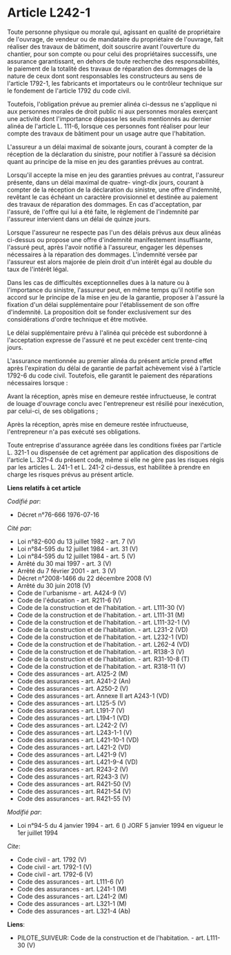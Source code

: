 # Article L242-1

Toute personne physique ou morale qui, agissant en qualité de propriétaire de l'ouvrage, de vendeur ou de mandataire du
propriétaire de l'ouvrage, fait réaliser des travaux de bâtiment, doit souscrire avant l'ouverture du chantier, pour son
compte ou pour celui des propriétaires successifs, une assurance garantissant, en dehors de toute recherche des
responsabilités, le paiement de la totalité des travaux de réparation des dommages de la nature de ceux dont sont
responsables les constructeurs au sens de l'article 1792-1, les fabricants et importateurs ou le contrôleur technique sur le
fondement de l'article 1792 du code civil.

Toutefois, l'obligation prévue au premier alinéa ci-dessus ne s'applique ni aux personnes morales de droit public ni aux
personnes morales exerçant une activité dont l'importance dépasse les seuils mentionnés au dernier alinéa de l'article L.
111-6, lorsque ces personnes font réaliser pour leur compte des travaux de bâtiment pour un usage autre que l'habitation.

L'assureur a un délai maximal de soixante jours, courant à compter de la réception de la déclaration du sinistre, pour
notifier à l'assuré sa décision quant au principe de la mise en jeu des garanties prévues au contrat.

Lorsqu'il accepte la mise en jeu des garanties prévues au contrat, l'assureur présente, dans un délai maximal de quatre-
vingt-dix jours, courant à compter de la réception de la déclaration du sinistre, une offre d'indemnité, revêtant le cas
échéant un caractère provisionnel et destinée au paiement des travaux de réparation des dommages. En cas d'acceptation, par
l'assuré, de l'offre qui lui a été faite, le règlement de l'indemnité par l'assureur intervient dans un délai de quinze
jours.

Lorsque l'assureur ne respecte pas l'un des délais prévus aux deux alinéas ci-dessus ou propose une offre d'indemnité
manifestement insuffisante, l'assuré peut, après l'avoir notifié à l'assureur, engager les dépenses nécessaires à la
réparation des dommages. L'indemnité versée par l'assureur est alors majorée de plein droit d'un intérêt égal au double du
taux de l'intérêt légal.

Dans les cas de difficultés exceptionnelles dues à la nature ou à l'importance du sinistre, l'assureur peut, en même temps
qu'il notifie son accord sur le principe de la mise en jeu de la garantie, proposer à l'assuré la fixation d'un délai
supplémentaire pour l'établissement de son offre d'indemnité. La proposition doit se fonder exclusivement sur des
considérations d'ordre technique et être motivée.

Le délai supplémentaire prévu à l'alinéa qui précède est subordonné à l'acceptation expresse de l'assuré et ne peut excéder
cent trente-cinq jours.

L'assurance mentionnée au premier alinéa du présent article prend effet après l'expiration du délai de garantie de parfait
achèvement visé à l'article 1792-6 du code civil. Toutefois, elle garantit le paiement des réparations nécessaires lorsque :

Avant la réception, après mise en demeure restée infructueuse, le contrat de louage d'ouvrage conclu avec l'entrepreneur est
résilié pour inexécution, par celui-ci, de ses obligations ;

Après la réception, après mise en demeure restée infructueuse, l'entrepreneur n'a pas exécuté ses obligations.

Toute entreprise d'assurance agréée dans les conditions fixées par l'article L. 321-1 ou dispensée de cet agrément par
application des dispositions de l'article L. 321-4 du présent code, même si elle ne gère pas les risques régis par les
articles L. 241-1 et L. 241-2 ci-dessus, est habilitée à prendre en charge les risques prévus au présent article.

**Liens relatifs à cet article**

_Codifié par_:

  - Décret n°76-666 1976-07-16

_Cité par_:

  - Loi n°82-600 du 13 juillet 1982 - art. 7 (V)
  - Loi n°84-595 du 12 juillet 1984 - art. 31 (V)
  - Loi n°84-595 du 12 juillet 1984 - art. 5 (V)
  - Arrêté du 30 mai 1997 - art. 3 (V)
  - Arrêté du 7 février 2001 - art. 3 (V)
  - Décret n°2008-1466 du 22 décembre 2008 (V)
  - Arrêté du 30 juin 2018 (V)
  - Code de l'urbanisme - art. A424-9 (V)
  - Code de l'éducation - art. R211-6 (V)
  - Code de la construction et de l'habitation. - art. L111-30 (V)
  - Code de la construction et de l'habitation. - art. L111-31 (M)
  - Code de la construction et de l'habitation. - art. L111-32-1 (V)
  - Code de la construction et de l'habitation. - art. L231-2 (VD)
  - Code de la construction et de l'habitation. - art. L232-1 (VD)
  - Code de la construction et de l'habitation. - art. L262-4 (VD)
  - Code de la construction et de l'habitation. - art. R138-3 (V)
  - Code de la construction et de l'habitation. - art. R31-10-8 (T)
  - Code de la construction et de l'habitation. - art. R318-11 (V)
  - Code des assurances - art. A125-2 (M)
  - Code des assurances - art. A241-2 (An)
  - Code des assurances - art. A250-2 (V)
  - Code des assurances - art. Annexe II art A243-1 (VD)
  - Code des assurances - art. L125-5 (V)
  - Code des assurances - art. L191-7 (V)
  - Code des assurances - art. L194-1 (VD)
  - Code des assurances - art. L242-2 (V)
  - Code des assurances - art. L243-1-1 (V)
  - Code des assurances - art. L421-10-1 (VD)
  - Code des assurances - art. L421-2 (VD)
  - Code des assurances - art. L421-9 (V)
  - Code des assurances - art. L421-9-4 (VD)
  - Code des assurances - art. R243-2 (V)
  - Code des assurances - art. R243-3 (V)
  - Code des assurances - art. R421-50 (V)
  - Code des assurances - art. R421-54 (V)
  - Code des assurances - art. R421-55 (V)

_Modifié par_:

  - Loi n°94-5 du 4 janvier 1994 - art. 6 () JORF 5 janvier 1994 en vigueur le 1er juillet 1994

_Cite_:

  - Code civil - art. 1792 (V)
  - Code civil - art. 1792-1 (V)
  - Code civil - art. 1792-6 (V)
  - Code des assurances - art. L111-6 (V)
  - Code des assurances - art. L241-1 (M)
  - Code des assurances - art. L241-2 (M)
  - Code des assurances - art. L321-1 (M)
  - Code des assurances - art. L321-4 (Ab)

**Liens**:

  - PILOTE_SUIVEUR: Code de la construction et de l'habitation. - art. L111-30 (V)
